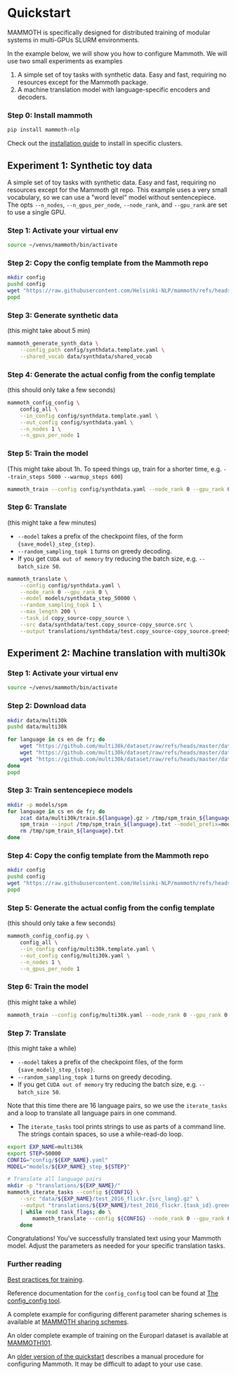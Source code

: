 

# Quickstart

MAMMOTH is specifically designed for distributed training of modular systems in multi-GPUs SLURM environments.

In the example below, we will show you how to configure Mammoth.
We will use two small experiments as examples

1. A simple set of toy tasks with synthetic data. Easy and fast, requiring no resources except for the Mammoth package.
2. A machine translation model with language-specific encoders and decoders.

### Step 0: Install mammoth

```bash
pip install mammoth-nlp
```

Check out the [installation guide](install) to install in specific clusters.

## Experiment 1: Synthetic toy data

A simple set of toy tasks with synthetic data. 
Easy and fast, requiring no resources except for the Mammoth git repo.
This example uses a very small vocabulary, so we can use a "word level" model without sentencepiece.
The opts `--n_nodes`, `--n_gpus_per_node`, `--node_rank`, and `--gpu_rank` are set to use a single GPU.

### Step 1: Activate your virtual env

```bash
source ~/venvs/mammoth/bin/activate
```

### Step 2: Copy the config template from the Mammoth repo

```bash
mkdir config
pushd config
wget "https://raw.githubusercontent.com/Helsinki-NLP/mammoth/refs/heads/main/examples/synthdata.template.yaml"
popd 
```

### Step 3: Generate synthetic data

(this might take about 5 min)

```bash
mammoth_generate_synth_data \
    --config_path config/synthdata.template.yaml \
    --shared_vocab data/synthdata/shared_vocab
```

### Step 4: Generate the actual config from the config template 

(this should only take a few seconds)

```bash
mammoth_config_config \
    config_all \
    --in_config config/synthdata.template.yaml \
    --out_config config/synthdata.yaml \
    --n_nodes 1 \
    --n_gpus_per_node 1
```

### Step 5: Train the model

(This might take about 1h. To speed things up, train for a shorter time, e.g. `--train_steps 5000 --warmup_steps 600`)

```bash
mammoth_train --config config/synthdata.yaml --node_rank 0 --gpu_rank 0
```

### Step 6: Translate

(this might take a few minutes)

  - `--model` takes a prefix of the checkpoint files, of the form `{save_model}_step_{step}`.
  - `--random_sampling_topk 1` turns on greedy decoding.
  - If you get `CUDA out of memory` try reducing the batch size, e.g. `--batch_size 50`.

```bash
mammoth_translate \
    --config config/synthdata.yaml \
    --node_rank 0 --gpu_rank 0 \
    --model models/synthdata_step_50000 \
    --random_sampling_topk 1 \
    --max_length 200 \
    --task_id copy_source-copy_source \
    --src data/synthdata/test.copy_source-copy_source.src \
    --output translations/synthdata/test.copy_source-copy_source.greedy.trans
```

## Experiment 2: Machine translation with multi30k

### Step 1: Activate your virtual env

```bash
source ~/venvs/mammoth/bin/activate
```

### Step 2: Download data

```bash
mkdir data/multi30k
pushd data/multi30k

for language in cs en de fr; do
    wget "https://github.com/multi30k/dataset/raw/refs/heads/master/data/task1/raw/test_2016_flickr.${language}.gz"
    wget "https://github.com/multi30k/dataset/raw/refs/heads/master/data/task1/raw/val.${language}.gz"
    wget "https://github.com/multi30k/dataset/raw/refs/heads/master/data/task1/raw/train.${language}.gz"
done
popd
```

### Step 3: Train sentencepiece models

```bash
mkdir -p models/spm
for language in cs en de fr; do
    zcat data/multi30k/train.${language}.gz > /tmp/spm_train_${language}.txt
    spm_train --input /tmp/spm_train_${language}.txt --model_prefix=models/spm/spm.${language} --vocab_size 8000
    rm /tmp/spm_train_${language}.txt
done
```

### Step 4: Copy the config template from the Mammoth repo

```bash
mkdir config
pushd config
wget "https://raw.githubusercontent.com/Helsinki-NLP/mammoth/refs/heads/main/examples/multi30k.template.yaml"
popd 
```

### Step 5: Generate the actual config from the config template 

(this should only take a few seconds)

```bash
mammoth_config_config.py \
    config_all \
    --in_config config/multi30k.template.yaml \
    --out_config config/multi30k.yaml \
    --n_nodes 1 \
    --n_gpus_per_node 1
```

### Step 6: Train the model

(this might take a while)

```bash
mammoth_train --config config/multi30k.yaml --node_rank 0 --gpu_rank 0
```

### Step 7: Translate

(this might take a while)

  - `--model` takes a prefix of the checkpoint files, of the form `{save_model}_step_{step}`.
  - `--random_sampling_topk 1` turns on greedy decoding.
  - If you get `CUDA out of memory` try reducing the batch size, e.g. `--batch_size 50`.

Note that this time there are 16 language pairs, so we use the `iterate_tasks` and a loop to translate all language pairs in one command.
  - The `iterate_tasks` tool prints strings to use as parts of a command line. The strings contain spaces, so use a while-read-do loop.

```bash
export EXP_NAME=multi30k
export STEP=50000
CONFIG="config/${EXP_NAME}.yaml"
MODEL="models/${EXP_NAME}_step_${STEP}"

# Translate all language pairs
mkdir -p "translations/${EXP_NAME}/"
mammoth_iterate_tasks --config ${CONFIG} \
    --src "data/${EXP_NAME}/test_2016_flickr.{src_lang}.gz" \
    --output "translations/${EXP_NAME}/test_2016_flickr.{task_id}.greedy.trans" \
    | while read task_flags; do \
        mammoth_translate --config ${CONFIG} --node_rank 0 --gpu_rank 0 --model ${MODEL} --random_sampling_topk 1 --max_length 200       ${task_flags}; \
    done
```

Congratulations! You've successfully translated text using your Mammoth model. Adjust the parameters as needed for your specific translation tasks.

### Further reading

[Best practices for training](training_tips.md).

Reference documentation for the `config_config` tool can be found at [The config_config tool](config_config.md).

A complete example for configuring different parameter sharing schemes is available at [MAMMOTH sharing schemes](examples/sharing_schemes.md).

An older complete example of training on the Europarl dataset is available at [MAMMOTH101](examples/train_mammoth_101.md).

An [older version of the quickstart](old_quickstart.md) describes a manual procedure for configuring Mammoth. It may be difficult to adapt to your use case.

